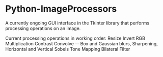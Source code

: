 # Python-ImageProcessors
A currently ongoing GUI interface in the Tkinter library that performs processing operations on an image.

Current processing operations in working order:
  Resize
  Invert
  RGB Multiplication
  Contrast
  Convolve -- Box and Gaussian blurs, Sharpening, Horizontal and Vertical Sobels
  Tone Mapping
  Bilateral Filter

